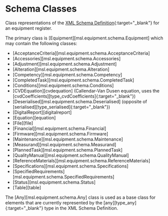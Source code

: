 # Schema Classes

Class representations of the [XML Schema Definition](https://mslnz.github.io/equipment-register-schema/latest/){:target="_blank"} for an equipment register.

The primary class is [Equipment][msl.equipment.schema.Equipment] which may contain the following classes:

* [AcceptanceCriteria][msl.equipment.schema.AcceptanceCriteria]
* [Accessories][msl.equipment.schema.Accessories]
* [Adjustment][msl.equipment.schema.Adjustment]
* [Alteration][msl.equipment.schema.Alteration]
* [Competency][msl.equipment.schema.Competency]
* [CompletedTask][msl.equipment.schema.CompletedTask]
* [Conditions][msl.equipment.schema.Conditions]
* [CVDEquation][cvdequation] (Callendar-Van Dusen equation, uses the [cvdCoefficients][type_cvdCoefficients]{:target="_blank"})
* [Deserialised][msl.equipment.schema.Deserialised] (opposite of [serialised][type_serialised]{:target="_blank"})
* [DigitalReport][digitalreport]
* [Equation][equation]
* [File][file]
* [Financial][msl.equipment.schema.Financial]
* [Firmware][msl.equipment.schema.Firmware]
* [Maintenance][msl.equipment.schema.Maintenance]
* [Measurand][msl.equipment.schema.Measurand]
* [PlannedTask][msl.equipment.schema.PlannedTask]
* [QualityManual][msl.equipment.schema.QualityManual]
* [ReferenceMaterials][msl.equipment.schema.ReferenceMaterials]
* [Specifications][msl.equipment.schema.Specifications]
* [SpecifiedRequirements][msl.equipment.schema.SpecifiedRequirements]
* [Status][msl.equipment.schema.Status]
* [Table][table]

The [Any][msl.equipment.schema.Any] class is used as a base class for elements that are currently represented by the [any][type_any]{:target="_blank"} type in the XML Schema Definition.
